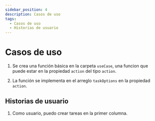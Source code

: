 ```yaml
---
sidebar_position: 4
description: Casos de uso
tags: 
  - Casos de uso
  - Historias de usuario
---
```


# Casos de uso

1. Se crea una función básica en la carpeta `useCase`, una funcion que puede estar en la propiedad `action` del tipo `action`.

2. La función se implementa en el arreglo `taskOptions` en la propiedad `action`.

## Historias de usuario

1. Como usuario, puedo crear tareas en la primer columna.